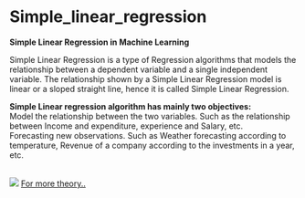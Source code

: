 # Simple_linear_regression
<b>Simple Linear Regression in Machine Learning<br></b>

Simple Linear Regression is a type of Regression algorithms that models the relationship between a dependent variable and a single independent variable. The relationship shown by a Simple Linear Regression model is linear or a sloped straight line, hence it is called Simple Linear Regression.<br>

<b>Simple Linear regression algorithm has mainly two objectives:</b><br>
Model the relationship between the two variables. Such as the relationship between Income and expenditure, experience and Salary, etc.<br>
Forecasting new observations. Such as Weather forecasting according to temperature, Revenue of a company according to the investments in a year, etc.<br>

<br>
<img src="https://www.anirudhsethi.in/blog/wp-content/uploads/2018/02/simple-linear-regression.png"></img>
<a href="https://www.javatpoint.com/simple-linear-regression-in-machine-learning"> For more theory..</a>
